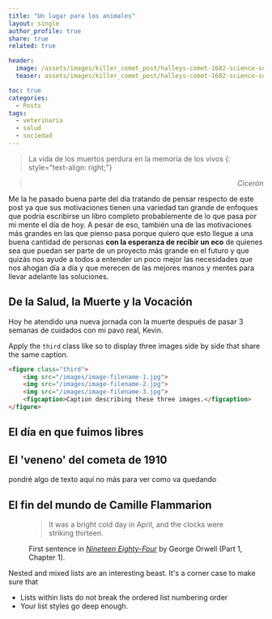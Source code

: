 ```yaml
---
title: "Un lugar para los animales"
layout: single
author_profile: true
share: true
related: true

header:
  image: /assets/images/killer_comet_post/halleys-comet-1682-science-source.jpg
  teaser: assets/images/killer_comet_post/halleys-comet-1682-science-source.jpg

toc: true
categories:
  - Posts
tags:
  - veterinaria
  - salud
  - sociedad
---
```


> La vida de los muertos perdura en la memoria de los vivos
{: style="text-align: right;"}

> <cite style="text-align: right; display: block;">Cicerón</cite>

Me la he pasado buena parte del día tratando de pensar respecto de este post ya que sus motivaciones tienen una variedad tan grande de enfoques que podría escribirse un libro completo probablemente de lo que pasa por mi mente el día de hoy. A pesar de eso, también una de las motivaciones más grandes en las que pienso pasa porque quiero que esto llegue a una buena cantidad de personas **con la esperanza de recibir un eco** de quienes sea que puedan ser parte de un proyecto más grande en el futuro y que quizás nos ayude a todos a entender un poco mejor las necesidades que nos ahogan día a día y que merecen de las mejores manos y mentes para llevar adelante las soluciones. 

## De la Salud, la Muerte y la Vocación

Hoy he atendido una nueva jornada con la muerte después de pasar 3 semanas de cuidados con mi pavo real, Kevin. 

Apply the `third` class like so to display three images side by side that share the same caption.

```html
<figure class="third">
	<img src="/images/image-filename-1.jpg">
	<img src="/images/image-filename-2.jpg">
	<img src="/images/image-filename-3.jpg">
	<figcaption>Caption describing these three images.</figcaption>
</figure>
```
## El día en que fuimos libres

## El 'veneno' del cometa de 1910

pondré algo de texto aquí no más para ver como va quedando

## El fin del mundo de Camille Flammarion


<figure>
    <blockquote>
        <p>It was a bright cold day in April, and the clocks were striking thirteen.</p>
    </blockquote>
    <figcaption>First sentence in <cite><a href="http://www.george-orwell.org/1984/0.html">Nineteen Eighty-Four</a></cite> by George Orwell (Part 1, Chapter 1).</figcaption>
</figure>

Nested and mixed lists are an interesting beast. It's a corner case to make sure that

* Lists within lists do not break the ordered list numbering order
* Your list styles go deep enough.
